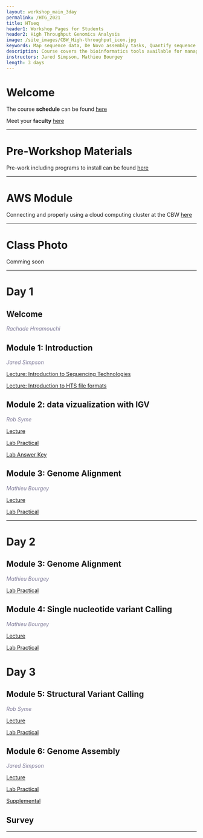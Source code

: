 ```yaml
---
layout: workshop_main_3day
permalink: /HTG_2021
title: HTseq
header1: Workshop Pages for Students
header2: High Throughput Genomics Analysis 
image: /site_images/CBW_High-throughput_icon.jpg
keywords: Map sequence data, De Novo assembly tasks, Quantify sequence data
description: Course covers the bioinformatics tools available for managing and interpreting high-throughput sequencing data, where the focus is on Illumina reads although information is applicable to all sequencer reads. 
instructors: Jared Simpson, Mathieu Bourgey
length: 3 days
---
```


# Welcome <a id="welcome"></a>

The course **schedule** can be found [here](https://bioinformaticsdotca.github.io/HTG_2021_schedule)

Meet your **faculty** [here]()
  

***

# Pre-Workshop Materials <a id="preworkshop"></a>

Pre-work including programs to install can be found [here](https://forms.gle/yFoqNwLyo3LGxmXs5)

***

# AWS Module <a id="preworkshop"></a>

Connecting and properly using a cloud computing cluster at the CBW [here](https://bioinformaticsdotca.github.io/AWS_v2_2021)
***

# Class Photo
 
Comming soon


***

# Day 1 <a id="day1"></a>

## Welcome

*<font color="#827e9c">Rachade Hmamouchi</font>*



## Module 1: Introduction

*<font color="#827e9c">Jared Simpson</font>* 

[Lecture:  Introduction to Sequencing Technologies]()


[Lecture: Introduction to HTS file formats](https://drive.google.com/file/d/1O44xmO692Q00ayLnG7X6Gad1iv0POMVk/view?usp=sharing)

## Module 2: data vizualization with IGV

*<font color="#827e9c">Rob Syme</font>* 

[Lecture]()

[Lab Practical]()

[Lab Answer Key]()   
  

## Module 3: Genome Alignment

*<font color="#827e9c">Mathieu Bourgey</font>* 

[Lecture]()

[Lab Practical](https://bioinformaticsdotca.github.io/htg_2021_module3_lab) 

***

# Day 2 <a id="day2"></a>

## Module 3: Genome Alignment

*<font color="#827e9c">Mathieu Bourgey</font>* 

[Lab Practical](https://bioinformaticsdotca.github.io/htg_2021_module3_lab) 

## Module 4: Single nucleotide variant Calling

*<font color="#827e9c">Mathieu Bourgey</font>* 

[Lecture]()

[Lab Practical]()  


# Day 3 <a id="day3"></a>

## Module 5: Structural Variant Calling

*<font color="#827e9c">Rob Syme</font>* 

[Lecture]()

[Lab Practical]()  

## Module 6: Genome Assembly

*<font color="#827e9c">Jared Simpson</font>* 

[Lecture]()

[Lab Practical]()

[Supplemental]()


## Survey
***



  
  
